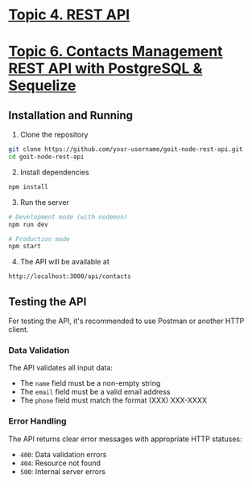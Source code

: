 # [**Topic 4. REST API**](./hw02_express.md)

# [**Topic 6. Contacts Management REST API with PostgreSQL & Sequelize**](./hw04_postgres.md)

## Installation and Running

1. Clone the repository

```bash
git clone https://github.com/your-username/goit-node-rest-api.git
cd goit-node-rest-api
```

2. Install dependencies

```bash
npm install
```

3. Run the server

```bash
# Development mode (with nodemon)
npm run dev

# Production mode
npm start
```

4. The API will be available at

```bash
http://localhost:3000/api/contacts
```

## Testing the API

For testing the API, it's recommended to use Postman or another HTTP client.

### Data Validation

The API validates all input data:

- The `name` field must be a non-empty string
- The `email` field must be a valid email address
- The `phone` field must match the format (XXX) XXX-XXXX

### Error Handling

The API returns clear error messages with appropriate HTTP statuses:

- `400`: Data validation errors
- `404`: Resource not found
- `500`: Internal server errors
